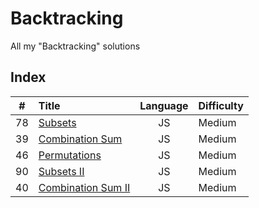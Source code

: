 # Backtracking

All my "Backtracking" solutions

## Index

| **#** | **Title**                   | **Language** | **Difficulty** |
| :---: | :-------------------------- | :----------: | :------------- |
|  78   | [Subsets](78.js)            |      JS      | Medium         |
|  39   | [Combination Sum](39.js)    |      JS      | Medium         |
|  46   | [Permutations](46.js)       |      JS      | Medium         |
|  90   | [Subsets II](90.js)         |      JS      | Medium         |
|  40   | [Combination Sum II](40.js) |      JS      | Medium         |
